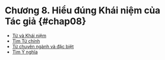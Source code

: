 
# Chương 8. Hiểu đúng Khái niệm của Tác giả {#chap08}

* [Từ và Khái niệm](ch08-1.md)
* [Tìm Từ chính](ch08-2.md)
* [Từ chuyên ngành và đặc biệt](ch08-3.md)
* [Tìm Ý nghĩa](ch08-4.md)

